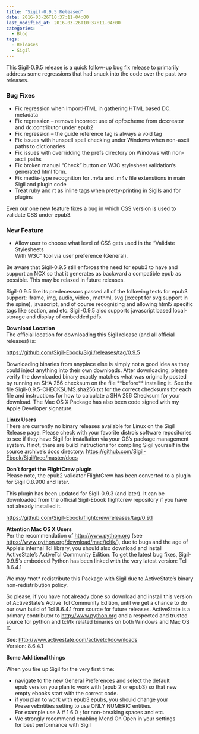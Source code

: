 ```yaml
---
title: "Sigil-0.9.5 Released"
date: 2016-03-26T10:37:11-04:00
last_modified_at: 2016-03-26T10:37:11-04:00
categories:
  - Blog
tags:
  - Releases
  - Sigil
---
```



This Sigil-0.9.5 release is a quick follow-up bug fix release to primarily address some regressions that had snuck into the code over the past two releases.

### Bug Fixes

*    Fix regression when ImportHTML in gathering HTML based DC. metadata
*    Fix regression – remove incorrect use of opf:scheme from dc:creator and dc:contributor under epub2
*    Fix regression – the guide reference tag is always a void tag
*    Fix issues with hunspell spell checking under Windows when non-ascii paths to dictionaries
*    Fix issues with overridding the prefs directory on Windows with non-ascii paths
*    Fix broken manual “Check” button on W3C stylesheet validation’s generated html form.
*    Fix media-type recognition for .m4a and .m4v file extenstions in main Sigil and plugin code
*    Treat ruby and rt as inline tags when pretty-printing in Sigils and for plugins 

Even our one new feature fixes a bug in which CSS version is used to validate CSS under epub3.

### New Feature

*   Allow user to choose what level of CSS gets used in the “Validate Stylesheets  
    With W3C” tool via user preference (General). 

Be aware that Sigil-0.9.5 still enforces the need for epub3 to have and support an NCX so that it generates as backward a compatible epub as possible. This may be relaxed in future releases.

Sigil-0.9.5 like its predecessors passed all of the following tests for epub3 support: iframe, img, audio, video , mathml, svg (except for svg support in the spine), javascript, and of course recognizing and allowing html5 specific tags like section, and etc. Sigil-0.9.5 also supports javascript based local-storage and display of embedded pdfs.

__Download Location__  
The official location for downloading this Sigil release (and all official releases) is:

 <https://github.com/Sigil-Ebook/Sigil/releases/tag/0.9.5>

Downloading binaries from anyplace else is simply not a good idea as they could inject anything into their own downloads. After downloading, please verify the downloaded binary exactly matches what was originally posted by running an SHA 256 checksum on the file \*\*before\*\* installing it. See the file Sigil-0.9.5-CHECKSUMS.sha256.txt for the correct checksums for each file and instructions for how to calculate a SHA 256 Checksum for your download. The Mac OS X Package has also been code signed with my Apple Developer signature. 

__Linux Users__  
There are currently no binary releases available for Linux on the Sigil Release page. Please check with your favorite distro’s software repositories to see if they have Sigil for installation via your OS’s package management system. If not, there are build instructions for compiling Sigil yourself in the source archive’s docs directory: <https://github.com/Sigil-Ebook/Sigil/tree/master/docs>

__Don’t forget the FlightCrew plugin__  
Please note, the epub2 validator FlightCrew has been converted to a plugin for Sigil 0.8.900 and later. 

This plugin has been updated for Sigil-0.9.3 (and later). It can be downloaded from the official Sigil-Ebook flightcrew repository if you have not already installed it.

 <https://github.com/Sigil-Ebook/flightcrew/releases/tag/0.9.1>

__Attention Mac OS X Users__  
Per the recommendation of <http://www.python.org> (see <https://www.python.org/download/mac/tcltk/>), due to bugs and the age of Apple’s internal Tcl library, you should also download and install ActiveState’s ActiveTcl Community Edition. To get the latest bug fixes, Sigil-0.9.5’s embedded Python has been linked with the very latest version: Tcl 8.6.4.1

We may \*not\* redistribute this Package with Sigil due to ActiveState’s binary non-redistribution policy.

So please, if you have not already done so download and install this version of ActiveState’s Active Tcl Community Edition, until we get a chance to do our own build of Tcl 8.6.4.1 from source for future releases. ActiveState is a primary contributor to <http://www.python.org> and a respected and trusted source for python and tcl/tk related binaries on both Windows and Mac OS X.

 See: <http://www.activestate.com/activetcl/downloads>  
 Version: 8.6.4.1 

__Some Additional things__

When you fire up Sigil for the very first time:

*    navigate to the new General Preferences and select the default  
     epub version you plan to work with (epub 2 or epub3) so that new  
     empty ebooks start with the correct code.
*    if you plan to work with epub3 epubs, you should change your  
     PreserveEntities setting to use ONLY NUMERIC entities.  
     For example use &amp; \# 1 6 0 ; for non-breaking spaces and etc.
*    We strongly recommend enabling Mend On Open in your settings  
     for best performance with Sigil